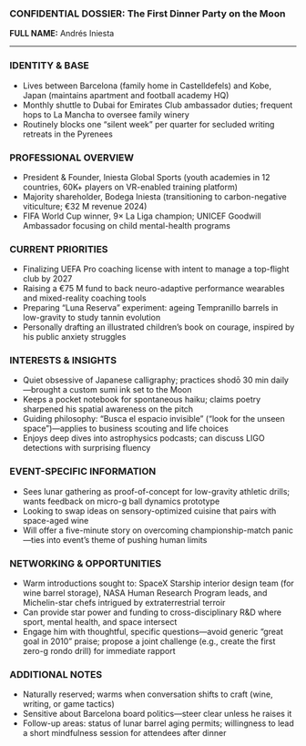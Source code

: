 ### CONFIDENTIAL DOSSIER: The First Dinner Party on the Moon

**FULL NAME:** Andrés Iniesta

---
### IDENTITY & BASE
- Lives between Barcelona (family home in Castelldefels) and Kobe, Japan (maintains apartment and football academy HQ)
- Monthly shuttle to Dubai for Emirates Club ambassador duties; frequent hops to La Mancha to oversee family winery
- Routinely blocks one “silent week” per quarter for secluded writing retreats in the Pyrenees

### PROFESSIONAL OVERVIEW
- President & Founder, Iniesta Global Sports (youth academies in 12 countries, 60K+ players on VR-enabled training platform)
- Majority shareholder, Bodega Iniesta (transitioning to carbon-negative viticulture; €32 M revenue 2024)
- FIFA World Cup winner, 9× La Liga champion; UNICEF Goodwill Ambassador focusing on child mental-health programs

### CURRENT PRIORITIES
- Finalizing UEFA Pro coaching license with intent to manage a top-flight club by 2027
- Raising a €75 M fund to back neuro-adaptive performance wearables and mixed-reality coaching tools
- Preparing “Luna Reserva” experiment: ageing Tempranillo barrels in low-gravity to study tannin evolution
- Personally drafting an illustrated children’s book on courage, inspired by his public anxiety struggles

### INTERESTS & INSIGHTS
- Quiet obsessive of Japanese calligraphy; practices shodō 30 min daily—brought a custom sumi ink set to the Moon
- Keeps a pocket notebook for spontaneous haiku; claims poetry sharpened his spatial awareness on the pitch
- Guiding philosophy: “Busca el espacio invisible” (“look for the unseen space”)—applies to business scouting and life choices
- Enjoys deep dives into astrophysics podcasts; can discuss LIGO detections with surprising fluency

### EVENT-SPECIFIC INFORMATION
- Sees lunar gathering as proof-of-concept for low-gravity athletic drills; wants feedback on micro-g ball dynamics prototype
- Looking to swap ideas on sensory-optimized cuisine that pairs with space-aged wine
- Will offer a five-minute story on overcoming championship-match panic—ties into event’s theme of pushing human limits

### NETWORKING & OPPORTUNITIES
- Warm introductions sought to: SpaceX Starship interior design team (for wine barrel storage), NASA Human Research Program leads, and Michelin-star chefs intrigued by extraterrestrial terroir
- Can provide star power and funding to cross-disciplinary R&D where sport, mental health, and space intersect
- Engage him with thoughtful, specific questions—avoid generic “great goal in 2010” praise; propose a joint challenge (e.g., create the first zero-g rondo drill) for immediate rapport

### ADDITIONAL NOTES
- Naturally reserved; warms when conversation shifts to craft (wine, writing, or game tactics)
- Sensitive about Barcelona board politics—steer clear unless he raises it
- Follow-up areas: status of lunar barrel aging permits; willingness to lead a short mindfulness session for attendees after dinner